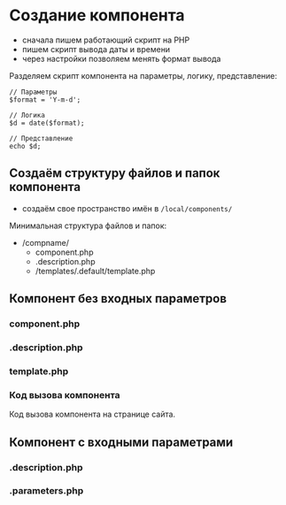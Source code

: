 # Создание компонента
- сначала пишем работающий скрипт на PHP
- пишем скрипт вывода даты и времени
- через настройки позволяем менять формат вывода

Разделяем скрипт компонента на параметры, логику, представление:

    // Параметры
    $format = 'Y-m-d';

    // Логика
    $d = date($format);

    // Представление
    echo $d;

## Создаём структуру файлов и папок компонента
- создаём свое пространство имён в `/local/components/`

Минимальная структура файлов и папок:
- /compname/
    - component.php
    - .description.php
    - /templates/.default/template.php

## Компонент без входных параметров
### component.php
### .description.php
### template.php
### Код вызова компонента
Код вызова компонента на странице сайта.

## Компонент с входными параметрами
### .description.php
### .parameters.php

